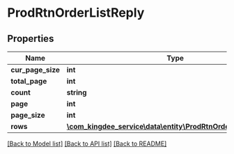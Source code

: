 # ProdRtnOrderListReply

## Properties
Name | Type | Description | Notes
------------ | ------------- | ------------- | -------------
**cur_page_size** | **int** |  | [optional] 
**total_page** | **int** |  | [optional] 
**count** | **string** |  | [optional] 
**page** | **int** |  | [optional] 
**page_size** | **int** |  | [optional] 
**rows** | [**\com_kingdee_service\data\entity\ProdRtnOrderListReplyRow[]**](ProdRtnOrderListReplyRow.md) |  | [optional] 

[[Back to Model list]](../README.md#documentation-for-models) [[Back to API list]](../README.md#documentation-for-api-endpoints) [[Back to README]](../README.md)



